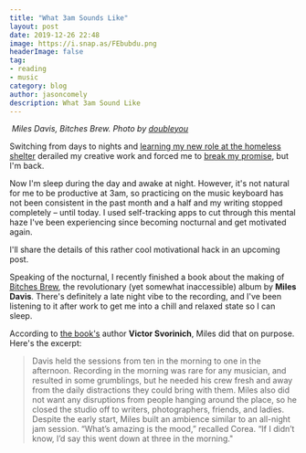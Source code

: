 ```yaml
---
title: "What 3am Sounds Like"
layout: post
date: 2019-12-26 22:48
image: https://i.snap.as/FEbubdu.png
headerImage: false
tag:
- reading
- music
category: blog
author: jasoncomely
description: What 3am Sound Like
---
```


<p><img src="https://i.snap.as/FEbubdu.png" alt="">
<i>Miles Davis, Bitches Brew. Photo by <a href="https://www.flickr.com/people/dou_ble_you/" target="\_blank" rel="nofollow"><u>dou<em>ble</em>you</u></a></i></p>

<p>Switching from days to nights and <a href="https://write.as/poseur-to-composer/what-it-takes-to-make-art" rel="nofollow"><u>learning my new role at the homeless shelter</u></a> derailed my creative work and forced me to <a href="https://write.as/poseur-to-composer/about" rel="nofollow"><u>break my promise</u></a>, but I&#39;m back.</p>

<p>Now I&#39;m sleep during the day and awake at night. However, it&#39;s not natural for me to be productive at 3am, so practicing on the music keyboard has not been consistent in the past month and a half and my writing stopped completely – until today. I used self-tracking apps to cut through this mental haze I&#39;ve been experiencing since becoming nocturnal and get motivated again.</p>

<p>I&#39;ll share the details of this rather cool motivational hack in an upcoming post.</p>

<p>Speaking of the nocturnal, I recently finished a book about the making of <a href="https://open.spotify.com/album/09ZJJE80JVh9v6oH2nPZye?si=taGosmT4QzeDg7XwMSyQJQ" target="\_blank" rel="nofollow"><u>Bitches Brew</u></a>, the revolutionary (yet somewhat inaccessible) album by <b>Miles Davis</b>. There&#39;s definitely a late night vibe to the recording, and I&#39;ve been listening to it after work to get me into a chill and relaxed state so I can sleep.</p>

<p>According to <a href="https://amzn.to/2SnlOZk" target="\_blank" rel="nofollow"><u>the book&#39;s</u></a> author <b>Victor Svorinich</b>, Miles did that on purpose. Here&#39;s the excerpt:</p>

<blockquote>Davis held the sessions from ten in the morning to one in the afternoon. Recording in the morning was rare for any musician, and resulted in some grumblings, but he needed his crew fresh and away from the daily distractions they could bring with them. Miles also did not want any disruptions from people hanging around the place, so he closed the studio off to writers, photographers, friends, and ladies. Despite the early start, Miles built an ambience similar to an all-night jam session. “What’s amazing is the mood,” recalled Corea. “If I didn’t know, I’d say this went down at three in the morning.&#34;
</blockquote>
